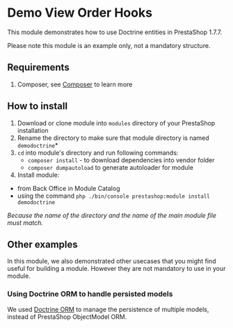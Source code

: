 Demo View Order Hooks
=====================

This module demonstrates how to use Doctrine entities in PrestaShop 1.7.7.

Please note this module is an example only, not a mandatory structure.

## Requirements

 1. Composer, see [Composer](https://getcomposer.org/) to learn more

## How to install

 1. Download or clone module into `modules` directory of your PrestaShop installation
 2. Rename the directory to make sure that module directory is named `demodoctrine`*
 3. `cd` into module's directory and run following commands:
     - `composer install` - to download dependencies into vendor folder
     - `composer dumpautoload` to generate autoloader for module
 4. Install module:
  - from Back Office in Module Catalog
  - using the command `php ./bin/console prestashop:module install demodoctrine`

*Because the name of the directory and the name of the main module file must match.*

## Other examples

In this module, we also demonstrated other usecases that you might find useful for building a module. However they are not mandatory to use in your module.

### Using Doctrine ORM to handle persisted models

We used [Doctrine ORM](https://github.com/doctrine/orm) to manage the persistence of multiple models, instead of PrestaShop ObjectModel ORM.
